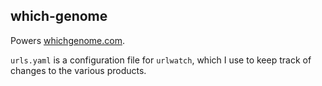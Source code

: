 ## which-genome

Powers [whichgenome.com](https://whichgenome.com/).

`urls.yaml` is a configuration file for `urlwatch`, which I use to keep track of changes to the various products.
